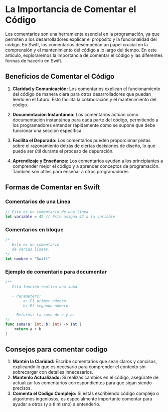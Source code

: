 # La Importancia de Comentar el Código

Los comentarios son una herramienta esencial en la programación, ya que permiten a los desarrolladores explicar el propósito y la funcionalidad del código. En Swift, los comentarios desempeñan un papel crucial en la comprensión y el mantenimiento del código a lo largo del tiempo. En este artículo, exploraremos la importancia de comentar el código y las diferentes formas de hacerlo en Swift.

## Beneficios de Comentar el Código

1. **Claridad y Comunicación:** Los comentarios explican el funcionamiento del código de manera clara para otros desarrolladores que puedan leerlo en el futuro. Esto facilita la colaboración y el mantenimiento del código.

2. **Documentación Instantánea:** Los comentarios actúan como documentación instantánea para cada parte del código, permitiendo a los programadores entender rápidamente cómo se supone que debe funcionar una sección específica.

3. **Facilita el Depurado:** Los comentarios pueden proporcionar pistas sobre el razonamiento detrás de ciertas decisiones de diseño, lo que puede ser útil durante el proceso de depuración.

4. **Aprendizaje y Enseñanza:** Los comentarios ayudan a los principiantes a comprender mejor el código y a aprender conceptos de programación. También son útiles para enseñar a otros programadores.

## Formas de Comentar en Swift

### Comentarios de una Línea

```swift
// Este es un comentario de una línea
let variable = 42 // Esto asigna 42 a la variable
```
### Comentarios en bloque

```swift
/*
   Este es un comentario
   de varias líneas.
*/
let nombre = "Swift"
```
### Ejemplo de comentario para documentar

```swift
/**
   Esta función realiza una suma.
   
   - Parameters:
      - a: El primer número.
      - b: El segundo número.
   
   - Returns: La suma de a y b.
*/
func suma(a: Int, b: Int) -> Int {
    return a + b
}
```
## Consejos para comentar codigo
1. **Mantén la Claridad:** Escribe comentarios que sean claros y concisos, explicando lo que es necesario para comprender el contexto sin sobrecargar con detalles innecesarios.
2. **Mantenlo Actualizado:** Si realizas cambios en el código, asegúrate de actualizar los comentarios correspondientes para que sigan siendo precisos.
3. **Comenta el Código Complejo:** Si estás escribiendo código complejo o algoritmos ingeniosos, es especialmente importante comentar para ayudar a otros (y a ti mismo) a entenderlo.
